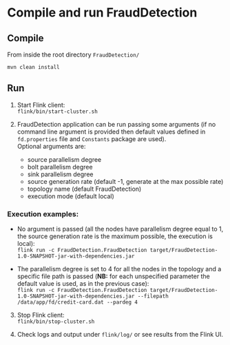 # Compile and run FraudDetection

## Compile
From inside the root directory `FraudDetection/`

`mvn clean install`

## Run
1. Start Flink client: <br> `flink/bin/start-cluster.sh`

2. FraudDetection application can be run passing some arguments (if no command line argument is provided then default values defined in `fd.properties` file and `Constants` package are used). <br> Optional arguments are:<ul><li>source parallelism degree</li><li>bolt parallelism degree</li><li>sink parallelism degree</li><li>source generation rate (default -1, generate at the max possible rate)</li><li>topology name (default FraudDetection)</li><li>execution mode (default local)</li></ul>

### Execution examples:
* No argument is passed (all the nodes have parallelism degree equal to 1, the source generation rate is the maximum possible, the execution is local): <br> `flink run -c FraudDetection.FraudDetection target/FraudDetection-1.0-SNAPSHOT-jar-with-dependencies.jar`

* The parallelism degree is set to 4 for all the nodes in the topology and a specific file path is passed (<b>NB:</b> for each unspecified parameter the default value is used, as in the previous case): <br> `flink run -c FraudDetection.FraudDetection target/FraudDetection-1.0-SNAPSHOT-jar-with-dependencies.jar --filepath /data/app/fd/credit-card.dat --pardeg 4`

3. Stop Flink client: <br> `flink/bin/stop-cluster.sh`

4. Check logs and output under `flink/log/` or see results from the Flink UI.